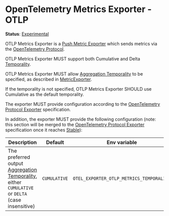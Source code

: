 # OpenTelemetry Metrics Exporter - OTLP

**Status**: [Experimental](../../document-status.md)

OTLP Metrics Exporter is a [Push Metric
Exporter](../sdk.md#push-metric-exporter) which sends metrics via the
[OpenTelemetry Protocol](../../protocol/README.md).

OTLP Metrics Exporter MUST support both Cumulative and Delta
[Temporality](../datamodel.md#temporality).

OTLP Metrics Exporter MUST allow [Aggregation
Temporality](../datamodel.md#temporality) to be specified, as described in
[MetricExporter](../sdk.md#metricexporter).

If the temporality is not specified, OTLP Metrics Exporter SHOULD use Cumulative
as the default temporality.

The exporter MUST provide configuration according to the [OpenTelemetry Protocol
Exporter](../../protocol/exporter.md) specification.

In addition, the exporter MUST provide the following configuration (note: this
section will be merged to the [OpenTelemetry Protocol
Exporter](../../protocol/exporter.md) specification once it reaches
[Stable](../../document-status.md)):

| Description | Default | Env variable |
| ----------- | ------- | ------------ |
| The preferred output [Aggregation Temporality](../datamodel.md#temporality), either `CUMULATIVE` or `DELTA` (case insensitive) | `CUMULATIVE` | `OTEL_EXPORTER_OTLP_METRICS_TEMPORALITY`
